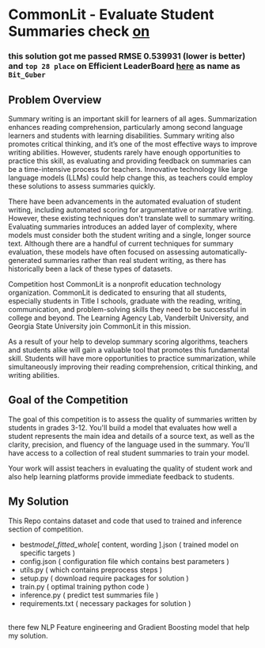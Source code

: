 # CommonLit - Evaluate Student Summaries check [on](https://www.kaggle.com/competitions/commonlit-evaluate-student-summaries)

### this solution got me passed RMSE 0.539931 (lower is better) and `top 28 place` on Efficient LeaderBoard [here](https://www.kaggle.com/code/ryanholbrook/evaluate-student-summaries-efficiency-lb) as name as `Bit_Guber`
## Problem Overview
Summary writing is an important skill for learners of all ages. Summarization enhances reading comprehension, particularly among second language learners and students with learning disabilities. Summary writing also promotes critical thinking, and it’s one of the most effective ways to improve writing abilities. However, students rarely have enough opportunities to practice this skill, as evaluating and providing feedback on summaries can be a time-intensive process for teachers. Innovative technology like large language models (LLMs) could help change this, as teachers could employ these solutions to assess summaries quickly.

There have been advancements in the automated evaluation of student writing, including automated scoring for argumentative or narrative writing. However, these existing techniques don't translate well to summary writing. Evaluating summaries introduces an added layer of complexity, where models must consider both the student writing and a single, longer source text. Although there are a handful of current techniques for summary evaluation, these models have often focused on assessing automatically-generated summaries rather than real student writing, as there has historically been a lack of these types of datasets.

Competition host CommonLit is a nonprofit education technology organization. CommonLit is dedicated to ensuring that all students, especially students in Title I schools, graduate with the reading, writing, communication, and problem-solving skills they need to be successful in college and beyond. The Learning Agency Lab, Vanderbilt University, and Georgia State University join CommonLit in this mission.

As a result of your help to develop summary scoring algorithms, teachers and students alike will gain a valuable tool that promotes this fundamental skill. Students will have more opportunities to practice summarization, while simultaneously improving their reading comprehension, critical thinking, and writing abilities. 

## Goal of the Competition

The goal of this competition is to assess the quality of summaries written by students in grades 3-12. You'll build a model that evaluates how well a student represents the main idea and details of a source text, as well as the clarity, precision, and fluency of the language used in the summary. You'll have access to a collection of real student summaries to train your model.

Your work will assist teachers in evaluating the quality of student work and also help learning platforms provide immediate feedback to students.

## My Solution

This Repo contains dataset and code that used to trained and inference section of competition.

- best*model_fitted_whole*[ content, wording ].json ( trained model on specific targets )
- config.json ( configuration file which contains best parameters )
- utils.py ( which contains preprocess steps )
- setup.py ( download require packages for solution )
- train.py ( optimal training python code )
- inference.py ( predict test summaries file )
- requirements.txt ( necessary packages for solution )

<br>
there few NLP Feature engineering and Gradient Boosting model that help my solution.
